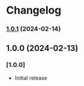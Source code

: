 # Changelog

### [1.0.1](https://github.com/RomarioKavin1/anoninsight-sdk/compare/v1.0.0...v1.0.1) (2024-02-14)

## 1.0.0 (2024-02-13)

### [1.0.0]

- Initial release
